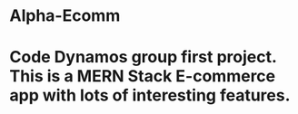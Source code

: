 # Alpha-Ecomm
# Code Dynamos group first project. This is a MERN Stack E-commerce app with lots of interesting features.
